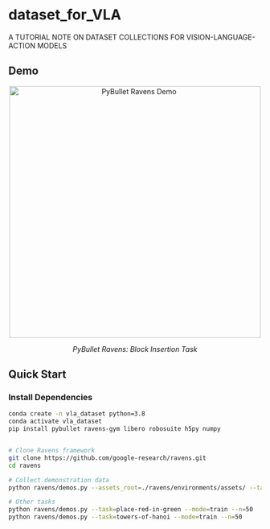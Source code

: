 # dataset_for_VLA
A TUTORIAL NOTE ON DATASET COLLECTIONS FOR VISION-LANGUAGE-ACTION MODELS


## Demo

<div align="center">
 <img src="images/ravens-tasks.gif" alt="PyBullet Ravens Demo" width="500">
 <p><em>PyBullet Ravens: Block Insertion Task</em></p>
</div>

## Quick Start

### Install Dependencies
```bash
conda create -n vla_dataset python=3.8
conda activate vla_dataset
pip install pybullet ravens-gym libero robosuite h5py numpy


# Clone Ravens framework
git clone https://github.com/google-research/ravens.git
cd ravens

# Collect demonstration data
python ravens/demos.py --assets_root=./ravens/environments/assets/ --task=block-insertion --mode=train --n=100 --disp=True

# Other tasks
python ravens/demos.py --task=place-red-in-green --mode=train --n=50
python ravens/demos.py --task=towers-of-hanoi --mode=train --n=50
